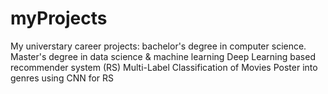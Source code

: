 # myProjects
My universtary career projects: bachelor's degree in computer science. Master's degree in data science &amp; machine learning
Deep Learning based recommender system (RS)
Multi-Label Classification of Movies Poster into genres using CNN for RS

